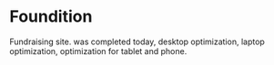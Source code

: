 # Foundition
Fundraising site. was completed today, desktop optimization, laptop optimization, optimization for tablet and phone.
